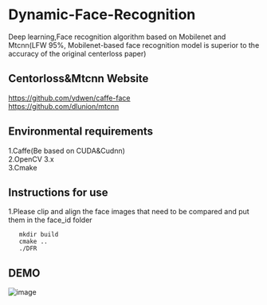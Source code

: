 # Dynamic-Face-Recognition
Deep learning,Face recognition algorithm based on Mobilenet and Mtcnn(LFW 95%, Mobilenet-based face recognition model is superior to the accuracy of the original centerloss paper)

## Centorloss&Mtcnn Website
https://github.com/ydwen/caffe-face<br>
https://github.com/dlunion/mtcnn<br>

## Environmental requirements
  1.Caffe(Be based on CUDA&Cudnn)<br>2.OpenCV 3.x<br>3.Cmake  
  
## Instructions for use
1.Please clip and align the face images that need to be compared and put them in the face_id folder  
```
   mkdir build
   cmake ..
   ./DFR
```
## DEMO
![image](https://github.com/maxuehao/Dynamic-Face-Recognition/blob/master/demo.png)
